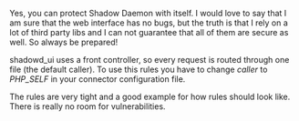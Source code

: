 Yes, you can protect Shadow Daemon with itself. I would love to say that I am sure that the web interface has no bugs, but the truth is that I rely on a lot of third party libs and I can not guarantee that all of them are secure as well. So always be prepared!

shadowd_ui uses a front controller, so every request is routed through one file (the default caller). To use this rules you have to change *caller* to *PHP_SELF* in your connector configuration file.

The rules are very tight and a good example for how rules should look like. There is really no room for vulnerabilities.
